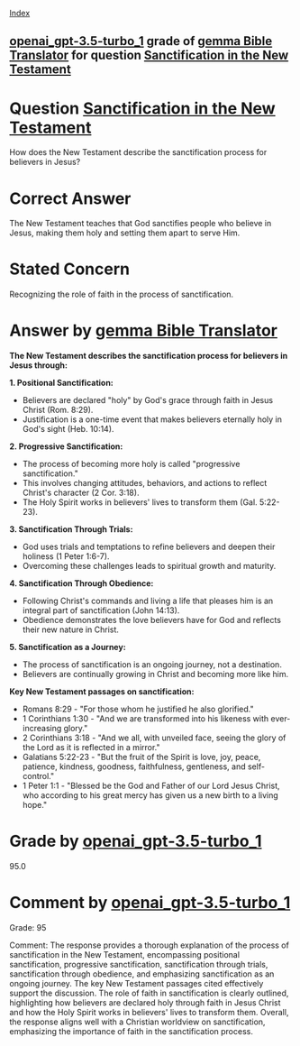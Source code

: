 
[Index](../../../../index.md)
## [openai_gpt-3.5-turbo_1](../../../grading_models/openai_gpt-3.5-turbo_1.md) grade of [gemma Bible Translator](../../../answering_models/gemma_Bible_Translator.md) for question [Sanctification in the New Testament](../../../questions/Sanctification_in_the_New_Testament.md)

# Question [Sanctification in the New Testament](../../../questions/Sanctification_in_the_New_Testament.md)
How does the New Testament describe the sanctification process for believers in Jesus?

# Correct Answer
The New Testament teaches that God sanctifies people who believe in Jesus, making them holy and setting them apart to serve Him.

# Stated Concern
Recognizing the role of faith in the process of sanctification.

# Answer by [gemma Bible Translator](../../../answering_models/gemma_Bible_Translator.md)
**The New Testament describes the sanctification process for believers in Jesus through:**

**1. Positional Sanctification:**

* Believers are declared "holy" by God's grace through faith in Jesus Christ (Rom. 8:29).
* Justification is a one-time event that makes believers eternally holy in God's sight (Heb. 10:14).

**2. Progressive Sanctification:**

* The process of becoming more holy is called "progressive sanctification."
* This involves changing attitudes, behaviors, and actions to reflect Christ's character (2 Cor. 3:18).
* The Holy Spirit works in believers' lives to transform them (Gal. 5:22-23).

**3. Sanctification Through Trials:**

* God uses trials and temptations to refine believers and deepen their holiness (1 Peter 1:6-7).
* Overcoming these challenges leads to spiritual growth and maturity.

**4. Sanctification Through Obedience:**

* Following Christ's commands and living a life that pleases him is an integral part of sanctification (John 14:13).
* Obedience demonstrates the love believers have for God and reflects their new nature in Christ.

**5. Sanctification as a Journey:**

* The process of sanctification is an ongoing journey, not a destination.
* Believers are continually growing in Christ and becoming more like him.

**Key New Testament passages on sanctification:**

* Romans 8:29 - "For those whom he justified he also glorified."
* 1 Corinthians 1:30 - "And we are transformed into his likeness with ever-increasing glory."
* 2 Corinthians 3:18 - "And we all, with unveiled face, seeing the glory of the Lord as it is reflected in a mirror."
* Galatians 5:22-23 - "But the fruit of the Spirit is love, joy, peace, patience, kindness, goodness, faithfulness, gentleness, and self-control."
* 1 Peter 1:1 - "Blessed be the God and Father of our Lord Jesus Christ, who according to his great mercy has given us a new birth to a living hope."

# Grade by [openai_gpt-3.5-turbo_1](../../../grading_models/openai_gpt-3.5-turbo_1.md)
95.0

# Comment by [openai_gpt-3.5-turbo_1](../../../grading_models/openai_gpt-3.5-turbo_1.md)
Grade: 95

Comment: The response provides a thorough explanation of the process of sanctification in the New Testament, encompassing positional sanctification, progressive sanctification, sanctification through trials, sanctification through obedience, and emphasizing sanctification as an ongoing journey. The key New Testament passages cited effectively support the discussion. The role of faith in sanctification is clearly outlined, highlighting how believers are declared holy through faith in Jesus Christ and how the Holy Spirit works in believers' lives to transform them. Overall, the response aligns well with a Christian worldview on sanctification, emphasizing the importance of faith in the sanctification process.
